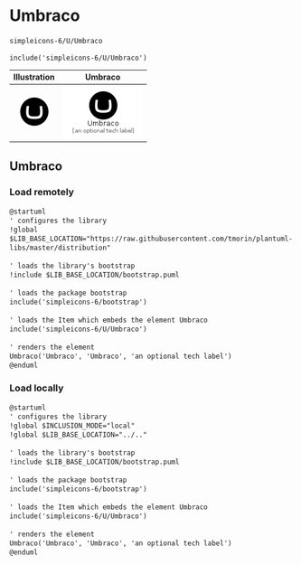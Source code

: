 # Umbraco


```text
simpleicons-6/U/Umbraco
```

```text
include('simpleicons-6/U/Umbraco')
```



| Illustration | Umbraco |
| :---: | :---: |
| ![illustration for Illustration](../../simpleicons-6/U/Umbraco.png) | ![illustration for Umbraco](../../simpleicons-6/U/Umbraco.Local.png) |




## Umbraco

### Load remotely
```plantuml
@startuml
' configures the library
!global $LIB_BASE_LOCATION="https://raw.githubusercontent.com/tmorin/plantuml-libs/master/distribution"

' loads the library's bootstrap
!include $LIB_BASE_LOCATION/bootstrap.puml

' loads the package bootstrap
include('simpleicons-6/bootstrap')

' loads the Item which embeds the element Umbraco
include('simpleicons-6/U/Umbraco')

' renders the element
Umbraco('Umbraco', 'Umbraco', 'an optional tech label')
@enduml
```

### Load locally
```plantuml
@startuml
' configures the library
!global $INCLUSION_MODE="local"
!global $LIB_BASE_LOCATION="../.."

' loads the library's bootstrap
!include $LIB_BASE_LOCATION/bootstrap.puml

' loads the package bootstrap
include('simpleicons-6/bootstrap')

' loads the Item which embeds the element Umbraco
include('simpleicons-6/U/Umbraco')

' renders the element
Umbraco('Umbraco', 'Umbraco', 'an optional tech label')
@enduml
```

